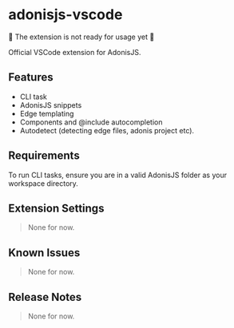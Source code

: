 # adonisjs-vscode

🚨 The extension is not ready for usage yet 🚨

Official VSCode extension for AdonisJS.

## Features

- CLI task
- AdonisJS snippets
- Edge templating
- Components and @include autocompletion
- Autodetect (detecting edge files, adonis project etc).

## Requirements

To run CLI tasks, ensure you are in a valid AdonisJS folder as your workspace directory.

## Extension Settings

> None for now.

## Known Issues

> None for now.

## Release Notes

> None for now.
